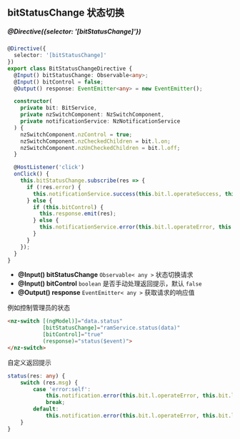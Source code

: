 ## bitStatusChange 状态切换

##### @Directive({selector: '[bitStatusChange]'})

```typescript
@Directive({
  selector: '[bitStatusChange]'
})
export class BitStatusChangeDirective {
  @Input() bitStatusChange: Observable<any>;
  @Input() bitControl = false;
  @Output() response: EventEmitter<any> = new EventEmitter();

  constructor(
    private bit: BitService,
    private nzSwitchComponent: NzSwitchComponent,
    private notificationService: NzNotificationService
  ) {
    nzSwitchComponent.nzControl = true;
    nzSwitchComponent.nzCheckedChildren = bit.l.on;
    nzSwitchComponent.nzUnCheckedChildren = bit.l.off;
  }

  @HostListener('click')
  onClick() {
    this.bitStatusChange.subscribe(res => {
      if (!res.error) {
        this.notificationService.success(this.bit.l.operateSuccess, this.bit.l.statusSuccess);
      } else {
        if (this.bitControl) {
          this.response.emit(res);
        } else {
          this.notificationService.error(this.bit.l.operateError, this.bit.l.statusError);
        }
      }
    });
  }
}
```

- **@Input() bitStatusChange** `Observable< any >` 状态切换请求
- **@Input() bitControl** `boolean` 是否手动处理返回提示，默认 `false`
- **@Output() response** `EventEmitter< any >` 获取请求的响应值

例如控制管理员的状态

```html
<nz-switch [(ngModel)]="data.status"
           [bitStatusChange]="ramService.status(data)"
           [bitControl]="true"
           (response)="status($event)">
</nz-switch>
```

自定义返回提示

```typescript
status(res: any) {
    switch (res.msg) {
        case 'error:self':
            this.notification.error(this.bit.l.operateError, this.bit.l.errorStatusSelf);
            break;
        default:
            this.notification.error(this.bit.l.operateError, this.bit.l.statusError);
    }
}
```